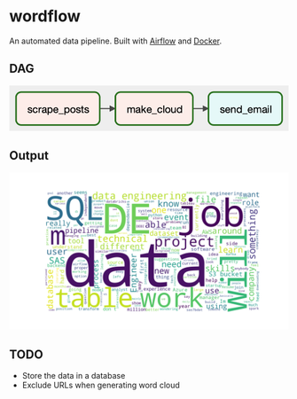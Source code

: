 # wordflow

An automated data pipeline. Built with [Airflow][1] and [Docker][2].

## DAG
![workflow][3]

## Output
![wordcloud][4]

## TODO
- Store the data in a database
- Exclude URLs when generating word cloud


[1]: https://airflow.apache.org
[2]: https://www.docker.com
[3]: https://github.com/jla524/wordflow/blob/assets/workflow.png?raw=true
[4]: https://github.com/jla524/wordflow/blob/assets/wordcloud.png?raw=true
